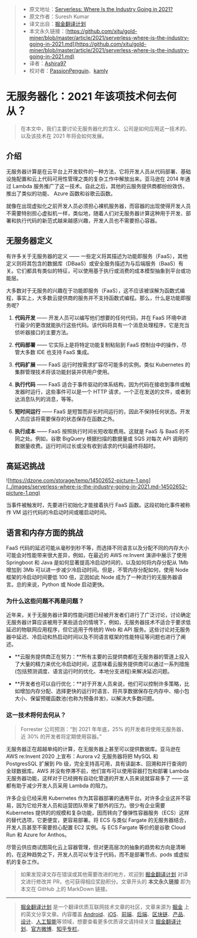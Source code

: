 > * 原文地址：[Serverless: Where Is the Industry Going in 2021?](https://dzone.com/articles/serverless-where-is-the-industry-going-in-2021)
> * 原文作者：Suresh Kumar
> * 译文出自：[掘金翻译计划](https://github.com/xitu/gold-miner)
> * 本文永久链接：[https://github.com/xitu/gold-miner/blob/master/article/2021/serverless-where-is-the-industry-going-in-2021.md](https://github.com/xitu/gold-miner/blob/master/article/2021/serverless-where-is-the-industry-going-in-2021.md)
> * 译者：[Ashira97](https://github.com/Ashira97)
> * 校对者：[PassionPenguin](https://github.com/PassionPenguin)、[kamly](https://github.com/kamly)

# 无服务器化：2021 年该项技术何去何从？

> 在本文中，我们主要讨论无服务器化的含义、公司是如何应用这一技术的、以及该技术在 2021 年将会如何发展。

## 介绍

无服务器计算是在云平台上开发软件的一种方法，它将开发人员从代码部署、基础设施配置和云上代码可用性管理之类的复杂工作中解放出来。亚马逊在 2014 年通过 Lambda 服务推广了这一技术。自此之后，其他的云服务提供商都纷纷效仿，推出了类似的功能、 Azure 函数和谷歌云函数。

就像在出现虚拟化之前开发人员必须担心裸机服务器，而容器的出现使得开发人员不需要特别担心虚拟机一样，类似地，随着人们对无服务器计算这种用于开发、部署和执行代码的新范式越来越感兴趣，开发人员也不需要担心容器。

## 无服务器定义

有许多关于无服务器的定义 —— 一些定义将其描述为功能即服务（FaaS），其他定义则将其包含的数据库（DBaaS）或安全服务描述为与后端服务（BaaS）有关。它们都具有类似的特征，可以使用基于执行或消费的成本模型抽象到平台或功能层。

大多数对于无服务的兴趣在于功能即服务（FaaS），这不应该被误解为函数式编程，事实上，大多数云提供商的服务并不支持函数式编程。那么，什么是功能即服务呢?

1. **代码开发** —— 开发人员可以编写他们想要的任何代码，并在 FaaS 环境中进行最少的更改就能执行这些代码。该代码将具有一个消息处理程序，它是充当侦听器接口的主要方法。

2. **代码部署** —— 它实际上是将特定功能复制粘贴到 FaaS 控制台中的操作，尽管大多数 IDE 也支持 FaaS 集成。

3. **代码扩展** —— FaaS 运行时按需求扩容尽可能多的实例。类似 Kubernetes 的集群管理技术将该功能封装并供用户使用。

4. **执行代码** —— FaaS 适合于事件驱动的体系结构，因为代码在接收到事件或触发器时运行，这些事件可以是一个 HTTP 请求，一个正在发送的文件，或者到达消息队列的消息，等等。

5. **短时间运行** —— FaaS 是短暂而非长时间运行的，因此不保持任何状态。开发人员应该将需要保存的状态保存在函数之外。

6. **执行成本** —— FaaS 按照执行时间长短收取费用。这就是 FaaS 与 BaaS 的不同之处。例如，谷歌 BigQuery 根据扫描的数据量或 SQS 对每次 API 调用的数据量收费。运行时间过长或没有收到请求的代码最终将超时。

## 高延迟挑战

![https://dzone.com/storage/temp/14502652-picture-1.png](../images/serverless-where-is-the-industry-going-in-2021.md-14502652-picture-1.png)

当事件被触发时，先要进行初始化才能接着执行 FaaS 函数。这段初始化事件被称作 VM 运行代码的冷启动时间或暖启动时间。

## 语言和内存方面的挑战

FaaS 代码的延迟可能从毫秒到秒不等，而选择不同语言以及分配不同的内存大小可能会对性能带来很大差异，例如，在最近的 AWS re:Invent 演讲中展示了使用 Springboot 和 Java 是如何显著提高冷启动时间的，以及如何将内存分配从 1Mb 增加到 3Mb 可以进一步减少冷启动时间。但是，不管内存分配如何，使用 Node 框架的冷启动时间要低 100 倍，正因如此 Node 成为了一种流行的无服务器语言。总的来说，Python 或 Node 启动更快。

### 为什么这些问题不再是问题？

近年来，关于无服务器计算的性能问题已经被开发者们进行了广泛讨论，讨论确定无服务器计算应该被用于某些适合的情境下，例如，无服务器技术不适合于要求低延迟的物联网应用程序，但它适用于传统的 Web 和 API 服务。这些讨论对无服务器中延迟、冷启动和热启动时间以及不同语言框架的性能特征等问题也进行了阐述。

- **云服务提供商正在努力：**所有主要的云提供商都在无服务器的管道上投入了大量的精力来优化冷启动时间，这意味着云服务提供商可以通过一系列措施(包括预测调度、语言运行时的优化、本地分支进程)来解决延迟问题。

- **开发者也可以自行优化：**对于开发人员来说，他们可以控制许多策略，比如增加内存分配、选择更快的运行时语言、将共享数据保存在内存中、缩小包大小、保留预暖函数池(也称为预备并发)，以解决大多数问题。

### 这一技术将何去何从？

> Forrester 公司预测：“到 2021 年年底，25% 的开发者将使用无服务器，近 30% 的开发者将定期使用容器。”

无服务器正在超越单纯的计算，在无服务器上甚至可以提供数据库。亚马逊在 AWS re:Invent 2020 上宣布：Aurora v2 无服务器将把 MySQL 和 PostgresSQL 扩展到 Pb 级，完全支持高可用，具有读副本、回溯和并行查询的全球数据库。AWS 并没有停滞不前，他们宣布可以使用容器打包和部署 Lambda 无服务器功能，这样对于已经拥有自动化管道的开发人员来说就容易多了 —— 这都有助于减少开发人员采用 Lambda 的阻力。

许多企业已经采用 Kubernetes 作为其容器部署的通用平台。对许多企业这并不容易，因为它给开发人员和运营团队带来了额外的压力。很少有企业需要 Kubernetes 提供的的规模和复杂功能，因而转向了像弹性容器服务（ECS）这样的替代选项，它更便宜，更容易部署。将 ECS 与类似 Fargate 的无服务器结合，开发人员甚至不需要担心配置 EC2 实例。与 ECS Fargate 等价的是谷歌 Cloud Run 和 Azure for Anthos。

尽管云供应商试图简化云上容器管理，但对更高层次的抽象的趋势和方向是清晰的，在这种趋势之下，开发人员可以专注于代码，而不是部署节点、pods 或虚拟机的复杂工作。

> 如果发现译文存在错误或其他需要改进的地方，欢迎到 [掘金翻译计划](https://github.com/xitu/gold-miner) 对译文进行修改并 PR，也可获得相应奖励积分。文章开头的 **本文永久链接** 即为本文在 GitHub 上的 MarkDown 链接。

---

> [掘金翻译计划](https://github.com/xitu/gold-miner) 是一个翻译优质互联网技术文章的社区，文章来源为 [掘金](https://juejin.im) 上的英文分享文章。内容覆盖 [Android](https://github.com/xitu/gold-miner#android)、[iOS](https://github.com/xitu/gold-miner#ios)、[前端](https://github.com/xitu/gold-miner#前端)、[后端](https://github.com/xitu/gold-miner#后端)、[区块链](https://github.com/xitu/gold-miner#区块链)、[产品](https://github.com/xitu/gold-miner#产品)、[设计](https://github.com/xitu/gold-miner#设计)、[人工智能](https://github.com/xitu/gold-miner#人工智能)等领域，想要查看更多优质译文请持续关注 [掘金翻译计划](https://github.com/xitu/gold-miner)、[官方微博](http://weibo.com/juejinfanyi)、[知乎专栏](https://zhuanlan.zhihu.com/juejinfanyi)。

